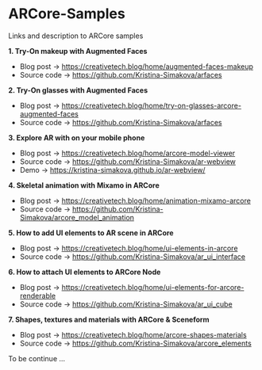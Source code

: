 # ARCore-Samples
Links and description to ARCore samples

<b> 1. Try-On makeup with Augmented Faces </b>
  * Blog post -> https://creativetech.blog/home/augmented-faces-makeup
  * Source code -> https://github.com/Kristina-Simakova/arfaces
  
<b> 2. Try-On glasses with Augmented Faces </b> <br/>
  * Blog post -> https://creativetech.blog/home/try-on-glasses-arcore-augmented-faces
  * Source code -> https://github.com/Kristina-Simakova/arfaces  
  
<b> 3. Explore AR with <model-viewer> on your mobile phone </b>
  * Blog post -> https://creativetech.blog/home/arcore-model-viewer
  * Source code -> https://github.com/Kristina-Simakova/ar-webview
  * Demo -> https://kristina-simakova.github.io/ar-webview/

<b> 4. Skeletal animation with Mixamo in ARCore </b>
  * Blog post -> https://creativetech.blog/home/animation-mixamo-arcore
  * Source code -> https://github.com/Kristina-Simakova/arcore_model_animation
  
<b> 5. How to add UI elements to AR scene in ARCore </b>
  * Blog post -> https://creativetech.blog/home/ui-elements-in-arcore
  * Source code -> https://github.com/Kristina-Simakova/ar_ui_interface
  
<b> 6. How to attach UI elements to ARCore Node </b>
  * Blog post -> https://creativetech.blog/home/ui-elements-for-arcore-renderable
  * Source code -> https://github.com/Kristina-Simakova/ar_ui_cube

<b> 7. Shapes, textures and materials with ARCore & Sceneform </b>
  * Blog post -> https://creativetech.blog/home/arcore-shapes-materials
  * Source code -> https://github.com/Kristina-Simakova/arcore_elements
  
  To be continue ...
